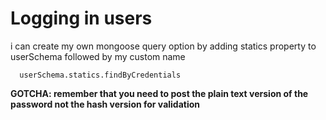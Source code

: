 # Logging in users

i can create my own mongoose query option by adding statics property to userSchema followed by my custom name
```
  userSchema.statics.findByCredentials
```

**GOTCHA: remember that you need to post the plain text version of the password not the hash version
 for validation**
